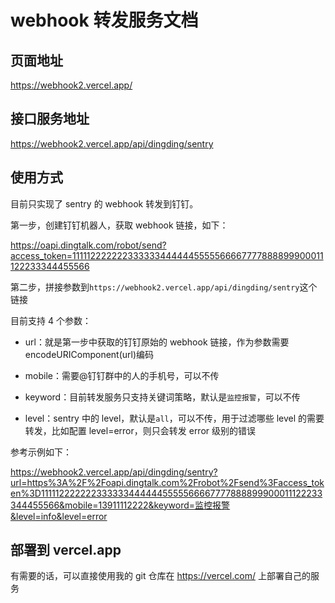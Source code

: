 # webhook 转发服务文档

## 页面地址

https://webhook2.vercel.app/

## 接口服务地址

https://webhook2.vercel.app/api/dingding/sentry

## 使用方式

目前只实现了 sentry 的 webhook 转发到钉钉。

第一步，创建钉钉机器人，获取 webhook 链接，如下：

https://oapi.dingtalk.com/robot/send?access_token=1111122222223333334444445555566667777888899900011122233344455566

第二步，拼接参数到`https://webhook2.vercel.app/api/dingding/sentry`这个链接

目前支持 4 个参数：

- url：就是第一步中获取的钉钉原始的 webhook 链接，作为参数需要 encodeURIComponent(url)编码

- mobile：需要@钉钉群中的人的手机号，可以不传

- keyword：目前转发服务只支持关键词策略，默认是`监控报警`，可以不传

- level：sentry 中的 level，默认是`all`，可以不传，用于过滤哪些 level 的需要转发，比如配置 level=error，则只会转发 error 级别的错误

参考示例如下：

https://webhook2.vercel.app/api/dingding/sentry?url=https%3A%2F%2Foapi.dingtalk.com%2Frobot%2Fsend%3Faccess_token%3D1111122222223333334444445555566667777888899900011122233344455566&mobile=13911112222&keyword=监控报警&level=info&level=error

## 部署到 vercel.app

有需要的话，可以直接使用我的 git 仓库在 https://vercel.com/ 上部署自己的服务
